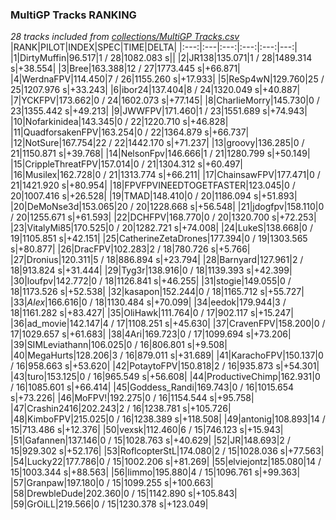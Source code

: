 ### MultiGP Tracks RANKING
*28 tracks included from [collections/MultiGP Tracks.csv](/collections/MultiGP%20Tracks.csv)*
|RANK|PILOT|INDEX|SPEC|TIME|DELTA|
|:---:|:---|:---:|:---:|:---:|---:|
|1|DirtyMuffin|96.517|1 / 28|1082.083 s||
|2|JR138|135.071|1 / 28|1489.314 s|+38.554|
|3|Bree|163.388|12 / 27|1773.445 s|+66.871|
|4|WerdnaFPV|114.450|7 / 26|1155.260 s|+17.933|
|5|ReSp4wN|129.760|25 / 25|1207.976 s|+33.243|
|6|ibor24|137.404|8 / 24|1320.049 s|+40.887|
|7|YCKFPV|173.662|0 / 24|1602.073 s|+77.145|
|8|CharlieMorry|145.730|0 / 23|1355.442 s|+49.213|
|9|JWWFPV|171.460|1 / 23|1551.689 s|+74.943|
|10|Nofarkinidea|143.345|0 / 22|1220.710 s|+46.828|
|11|QuadforsakenFPV|163.254|0 / 22|1364.879 s|+66.737|
|12|NotSure|167.754|22 / 22|1442.170 s|+71.237|
|13|groovy|136.285|0 / 21|1150.871 s|+39.768|
|14|NelsonFpv|146.666|1 / 21|1280.799 s|+50.149|
|15|CrippleThreatFPV|157.014|0 / 21|1304.312 s|+60.497|
|16|Musilex|162.728|0 / 21|1313.774 s|+66.211|
|17|ChainsawFPV|177.471|0 / 21|1421.920 s|+80.954|
|18|FPVFPVINEEDTOGETFASTER|123.045|0 / 20|1007.416 s|+26.528|
|19|TMAD|148.410|0 / 20|1186.094 s|+51.893|
|20|DeMoNse3d|153.065|20 / 20|1228.668 s|+56.548|
|21|jdogfpv|158.110|0 / 20|1255.671 s|+61.593|
|22|DCHFPV|168.770|0 / 20|1320.700 s|+72.253|
|23|VitalyMi85|170.525|0 / 20|1282.721 s|+74.008|
|24|LukeS|138.668|0 / 19|1105.851 s|+42.151|
|25|CatherineZetaDrones|177.394|0 / 19|1303.565 s|+80.877|
|26|DracFPV|102.283|2 / 18|780.726 s|+5.766|
|27|Dronius|120.311|5 / 18|886.894 s|+23.794|
|28|Barnyard|127.961|2 / 18|913.824 s|+31.444|
|29|Tyg3r|138.916|0 / 18|1139.393 s|+42.399|
|30|loufpv|142.772|0 / 18|1126.841 s|+46.255|
|31|stogie|149.055|0 / 18|1173.526 s|+52.538|
|32|kasapon|152.244|0 / 18|1165.712 s|+55.727|
|33|_Alex_|166.616|0 / 18|1130.484 s|+70.099|
|34|eedok|179.944|3 / 18|1161.282 s|+83.427|
|35|OliHawk|111.764|0 / 17|902.117 s|+15.247|
|36|ad_movie|142.147|4 / 17|1108.251 s|+45.630|
|37|CravenFPV|158.200|0 / 17|1029.657 s|+61.683|
|38|4Ari|169.723|0 / 17|1099.694 s|+73.206|
|39|SIMLeviathann|106.025|0 / 16|806.801 s|+9.508|
|40|MegaHurts|128.206|3 / 16|879.011 s|+31.689|
|41|KarachoFPV|150.137|0 / 16|958.663 s|+53.620|
|42|PotaytoFPV|150.818|2 / 16|935.873 s|+54.301|
|43|turo|153.125|0 / 16|965.549 s|+56.608|
|44|ProductiveChimp|162.931|0 / 16|1085.601 s|+66.414|
|45|Goddess_Randi|169.743|0 / 16|1015.654 s|+73.226|
|46|MoFPV!|192.275|0 / 16|1154.544 s|+95.758|
|47|Crashin2416|202.243|2 / 16|1238.781 s|+105.726|
|48|KimboFPV|215.025|0 / 16|1238.389 s|+118.508|
|49|antonig|108.893|14 / 15|713.486 s|+12.376|
|50|vexsk|112.460|6 / 15|746.123 s|+15.943|
|51|Gafannen|137.146|0 / 15|1028.763 s|+40.629|
|52|JR|148.693|2 / 15|929.302 s|+52.176|
|53|RoflcopterStL|174.080|2 / 15|1028.036 s|+77.563|
|54|Lucky22|177.786|0 / 15|1002.206 s|+81.269|
|55|elviejontz|185.080|14 / 15|1003.344 s|+88.563|
|56|limmo|195.880|4 / 15|1096.761 s|+99.363|
|57|Granpaw|197.180|0 / 15|1099.255 s|+100.663|
|58|DrewbleDude|202.360|0 / 15|1142.890 s|+105.843|
|59|GrOiLL|219.566|0 / 15|1230.378 s|+123.049|
